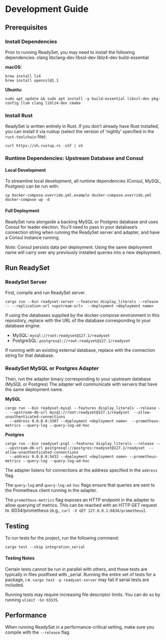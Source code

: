# Development Guide 

## Prerequisites

### Install Dependencies

Prior to running ReadySet, you may need to install the following dependencies: 
clang
libclang-dev
libssl-dev
liblz4-dev
build-essential

**macOS:**
```
brew install lz4
brew install openssl@1.1
```

**Ubuntu:**
```
sudo apt update && sudo apt install -y build-essential libssl-dev pkg-config llvm clang liblz4-dev cmake
```

### Install Rust 

ReadySet is written entirely in Rust. If you don’t already have Rust installed, you can install it via rustup (select the version of ‘nightly’ specified in the `rust-toolchain` file):  

```curl https://sh.rustup.rs -sSf | sh```
### Runtime Dependencies: Upstream Database and Consul 
#### Local Development 
To streamline local development, all runtime dependencies (Consul, MySQL, Postgres) can be run with:

```
cp docker-compose.override.yml.example docker-compose.override.yml
docker-compose up -d
```

#### Full Deployment 
ReadySet runs alongside a backing MySQL or Postgres database and uses Consul for leader election. You’ll need to pass in your database’s connection string when running the ReadySet server and adapter, and have a Consul instance running.

*Note:* Consul persists data per deployment. Using the same deployment name will carry over any previously installed queries into a new deployment.


## Run ReadySet 
### ReadySet Server 

First, compile and run ReadySet server. 

```
cargo run --bin readyset-server --features display_literals --release -- --replication-url <upstream-url>  --deployment <deployment name>
```

If using the databases supplied by the docker-compose environment in this repository, replace <upstream-url> with the URL of the database corresponding to your database engine:

* MySQL: `mysql://root:readyset@127.1/readyset`
* PostgreSQL: `postgresql://root:readyset@127.1/readyset`

If running with an existing external database, replace <upstream-url> with the connection string for that database.

### ReadySet MySQL or Postgres Adapter 

Then, run the adapter binary corresponding to your upstream database (MySQL or Postgres) The adapter will communicate with servers that have the same deployment name. 

**MySQL**
```
cargo run --bin readyset-mysql --features display_literals --release -- --upstream-db-url mysql://root:readyset@127.1/readyset  --allow-unauthenticated-connections 
  --address 0.0.0.0:3307 --deployment <deployment name>  --prometheus-metrics --query-log --query-log-ad-hoc
 ```

**Postgres**
```
cargo run --bin readyset-psql --features display_literals --release -- --upstream-db-url postgresql://postgres:readyset@127.1/readyset  --allow-unauthenticated-connections 
  --address 0.0.0.0:5433 --deployment <deployment name> --prometheus-metrics --query-log --query-log-ad-hoc
```

The adapter listens for connections at the address specified in the `address` flag. 

The `query-log` and `query-log-ad-hoc` flags ensure that queries are sent to the Prometheus client running in the adapter. 

The `prometheus-metrics` flag exposes an HTTP endpoint in the adapter to allow querying of metrics. This can be reached with an HTTP GET request to <adapter-address>:6034/prometheus (e.g., `curl -X GET 127.0.0.1:6034/prometheus`).

## Testing

To run tests for the project, run the following command:

```
cargo test --skip integration_serial
```

#### Testing Notes

Certain tests cannot be run in parallel with others, and these tests are typically in files postfixed with _serial. Running the entire set of tests for a package, i.e. `cargo test -p readyset-server` may fail if serial tests are included.

Running tests may require increasing file descriptor limits. You can do so by running `ulimit -Sn 65535`.

## Performance 

When running ReadySet in a performance-critical setting, make sure you compile with the `--release` flag. 
